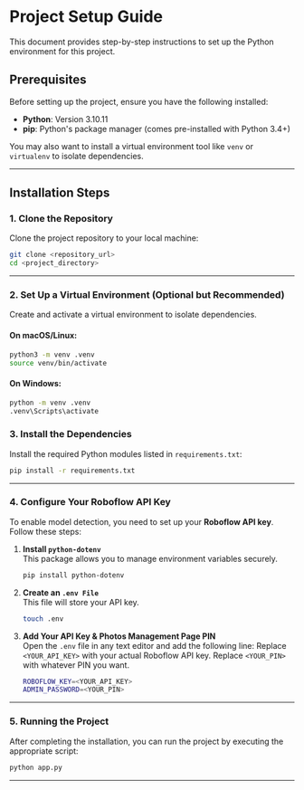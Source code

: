 # Project Setup Guide

This document provides step-by-step instructions to set up the Python environment for this project.

## Prerequisites

Before setting up the project, ensure you have the following installed:

- **Python**: Version 3.10.11
- **pip**: Python's package manager (comes pre-installed with Python 3.4+)

You may also want to install a virtual environment tool like `venv` or `virtualenv` to isolate dependencies.

---

## Installation Steps

### 1. Clone the Repository

Clone the project repository to your local machine:

```bash
git clone <repository_url>
cd <project_directory>
```
---

### 2. Set Up a Virtual Environment (Optional but Recommended)

Create and activate a virtual environment to isolate dependencies.

#### On macOS/Linux:

```bash
python3 -m venv .venv
source venv/bin/activate
```

#### On Windows:
```bash
python -m venv .venv
.venv\Scripts\activate
```

### 3. Install the Dependencies
Install the required Python modules listed in `requirements.txt`:
```bash
pip install -r requirements.txt
```
---

### 4. Configure Your Roboflow API Key

To enable model detection, you need to set up your **Roboflow API key**. Follow these steps:

1. **Install `python-dotenv`**  
    This package allows you to manage environment variables securely.
    ```bash
    pip install python-dotenv
    ```
2. **Create an `.env File`**  
    This file will store your API key.
    ```bash
    touch .env
    ```
3. **Add Your API Key & Photos Management Page PIN**  
    Open the `.env` file in any text editor and add the following line:
    Replace `<YOUR_API_KEY>` with your actual Roboflow API key.
    Replace `<YOUR_PIN>` with whatever PIN you want.
    ```bash
    ROBOFLOW_KEY=<YOUR_API_KEY>
    ADMIN_PASSWORD=<YOUR_PIN>
    ```
---

### 5. Running the Project

After completing the installation, you can run the project by executing the appropriate script:
```bash
python app.py
```
---
